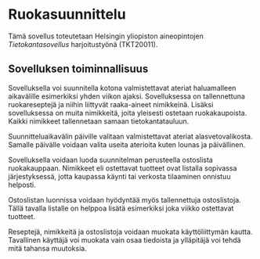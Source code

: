 # Ruokasuunnittelu

Tämä sovellus toteutetaan Helsingin yliopiston aineopintojen *Tietokantasovellus* harjoitustyönä (TKT20011).

## Sovelluksen toiminnallisuus

Sovelluksella voi suunnitella kotona valmistettavat ateriat haluamalleen aikavälille esimerkiksi yhden viikon ajaksi. Sovelluksessa on tallennettuna ruokareseptejä ja niihin liittyvät raaka-aineet nimikkeinä. Lisäksi sovelluksessa on muita nimikkeitä, joita yleisesti ostetaan ruokakaupoista. Kaikki nimikkeet tallennetaan samaan tietokantatauluun.

Suunnitteluaikavälin päiville valitaan valmistettavat ateriat alasvetovalikosta. Samalle päivälle voidaan valita useita aterioita kuten lounas ja päivällinen.

Sovelluksella voidaan luoda suunnitelman perusteella ostoslista ruokakauppaan. Nimikkeet eli ostettavat tuotteet ovat listalla sopivassa järjestyksessä, jotta kaupassa käynti tai verkosta tilaaminen onnistuu helposti.

Ostoslistan luonnissa voidaan hyödyntää myös tallennettuja ostoslistoja. Tällä tavalla listalle on helppoa lisätä esimerkiksi joka viikko ostettavat tuotteet.

Reseptejä, nimikkeitä ja ostoslistoja voidaan muokata käyttöliittymän kautta. Tavallinen käyttäjä voi muokata vain osaa tiedoista ja ylläpitäjä voi tehdä mitä tahansa muutoksia.



